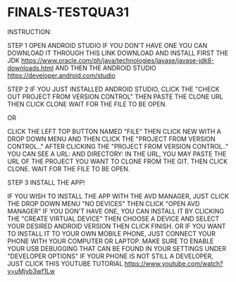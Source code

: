 # FINALS-TESTQUA31
INSTRUCTION:

STEP 1
OPEN ANDROID STUDIO
IF YOU DON'T HAVE ONE YOU CAN DOWNLOAD IT THROUGH THIS LINK
DOWNLOAD AND INSTALL FIRST THE JDK https://www.oracle.com/ph/java/technologies/javase/javase-jdk8-downloads.html
AND THEN THE ANDROID STUDIO https://developer.android.com/studio

STEP 2 
IF YOU JUST INSTALLED ANDROID STUDIO, CLICK THE "CHECK OUT PROJECT FROM VERSION CONTROL" THEN PASTE THE CLONE URL
THEN CLICK CLONE
WAIT FOR THE FILE TO BE OPEN.

OR 

CLICK THE LEFT TOP BUTTON NAMED "FILE"
THEN CLICK NEW WITH A DROP DOWN MENU
AND THEN CLICK THE "PROJECT FROM VERSION CONTROL.." 
AFTER CLICKING THE "PROJECT FROM VERSION CONTROL.." YOU CAN SEE A URL: AND DIRECTORY:
IN THE URL, YOU MAY PASTE THE URL OF THE PROJECT YOU WANT TO CLONE FROM THE GIT.
THEN CLICK CLONE.
WAIT FOR THE FILE TO BE OPEN.

STEP 3
INSTALL THE APP!

IF YOU WISH TO INSTALL THE APP WITH THE AVD MANAGER, JUST CLICK THE DROP DOWN MENU "NO DEVICES" THEN CLICK "OPEN AVD MANAGER"
IF YOU DON'T HAVE ONE, YOU CAN INSTALL IT BY CLICKING THE "CREATE VIRTUAL DEVICE" THEN CHOOSE A DEVICE AND SELECT YOUR DESIRED ANDROID VERSION THEN CLICK FINISH.
OR
IF YOU WANT TO INSTALL IT TO YOUR OWN MOBILE PHONE, JUST CONNECT YOUR PHONE WITH YOUR COMPUTER OR LAPTOP.
MAKE SURE TO ENABLE YOUR USB DEBUGGING THAT CAN BE FOUND IN YOUR SETTINGS UNDER "DEVELOPER OPTIONS"
IF YOUR PHONE IS NOT STILL A DEVELOPER, JUST CLICK THIS YOUTUBE TUTORIAL https://www.youtube.com/watch?v=uMjyb3wf1Lw

